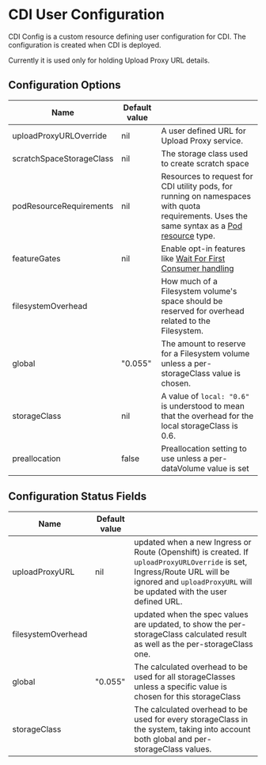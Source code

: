 # CDI User Configuration

CDI Config is a custom resource defining user configuration for CDI.
The configuration is created when CDI is deployed.

Currently it is used only for holding Upload Proxy URL details.

## Configuration Options

| Name                    | Default value         |                                                     |
|-------------------------|-----------------------|-----------------------------------------------------|
| uploadProxyURLOverride  | nil                   | A user defined URL for Upload Proxy service.        |
| scratchSpaceStorageClass| nil                   | The storage class used to create scratch space      |
| podResourceRequirements | nil                   | Resources to request for CDI utility pods, for running on namespaces with quota requirements. Uses the same syntax as a [Pod resource](https://kubernetes.io/docs/concepts/configuration/manage-resources-containers/) type. |
| featureGates            | nil                   | Enable opt-in features like [Wait For First Consumer handling](waitforfirstconsumer-storage-handling.md) |
| filesystemOverhead      |                       | How much of a Filesystem volume's space should be reserved for overhead related to the Filesystem. |
|   global                | "0.055"               | The amount to reserve for a Filesystem volume unless a per-storageClass value is chosen. |
|   storageClass          | nil                   | A value of `local: "0.6"` is understood to mean that the overhead for the local storageClass is 0.6. |
| preallocation           | false                 | Preallocation setting to use unless a per-dataVolume value is set |

## Configuration Status Fields

| Name                    | Default value         |                                                     |
|-------------------------|-----------------------|-----------------------------------------------------|
| uploadProxyURL          | nil                   | updated when a new Ingress or Route (Openshift) is created. If `uploadProxyURLOverride` is set, Ingress/Route URL will be ignored and `uploadProxyURL` will be updated with the user defined URL. |
| filesystemOverhead      |                       | updated when the spec values are updated, to show the per-storageClass calculated result as well as the per-storageClass one. |
|   global                | "0.055"               | The calculated overhead to be used for all storageClasses unless a specific value is chosen for this storageClass |
|   storageClass          |                       | The calculated overhead to be used for every storageClass in the system, taking into account both global and per-storageClass values. |